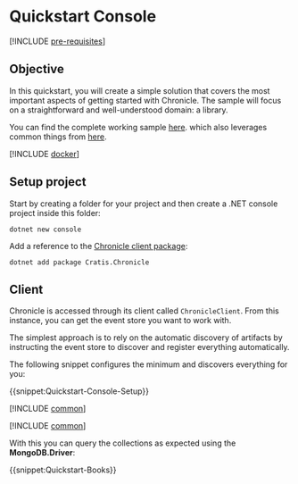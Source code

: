 # Quickstart Console

[!INCLUDE [pre-requisites](./prereq.md)]

## Objective

In this quickstart, you will create a simple solution that covers the most important aspects of getting started with Chronicle.
The sample will focus on a straightforward and well-understood domain: a library.

You can find the complete working sample [here](https://github.com/Cratis/Samples/tree/main/Chronicle/Quickstart/Console).
which also leverages common things from [here](https://github.com/Cratis/Samples/tree/main/Chronicle/Quickstart/Common).

[!INCLUDE [docker](./docker.md)]

## Setup project

Start by creating a folder for your project and then create a .NET console project inside this folder:

```shell
dotnet new console
```

Add a reference to the [Chronicle client package](https://www.nuget.org/packages/Cratis.Chronicle):

```shell
dotnet add package Cratis.Chronicle
```

## Client

Chronicle is accessed through its client called `ChronicleClient`.
From this instance, you can get the event store you want to work with.

The simplest approach is to rely on the automatic discovery of artifacts by instructing the event store to
discover and register everything automatically.

The following snippet configures the minimum and discovers everything for you:

{{snippet:Quickstart-Console-Setup}}

[!INCLUDE [common](./common.md)]

[!INCLUDE [common](./mongodb.md)]

With this you can query the collections as expected using the **MongoDB.Driver**:

{{snippet:Quickstart-Books}}
